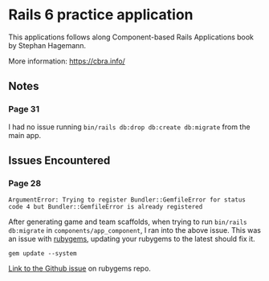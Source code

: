 # Rails 6 practice application

This applications follows along Component-based Rails Applications book by Stephan Hagemann.

More information: https://cbra.info/

## Notes
### Page 31
I had no issue running `bin/rails db:drop db:create db:migrate` from the main app.

## Issues Encountered
### Page 28
`ArgumentError: Trying to register Bundler::GemfileError for status code 4 but Bundler::GemfileError is already registered`

After generating game and team scaffolds, when trying to run `bin/rails db:migrate` in `components/app_component`, I ran into the above issue. This was an issue with [rubygems](https://github.com/rubygems/rubygems), updating your rubygems to the latest should fix it.

`gem update --system`

[Link to the Github issue](https://github.com/rubygems/rubygems/issues/3284) on rubygems repo.